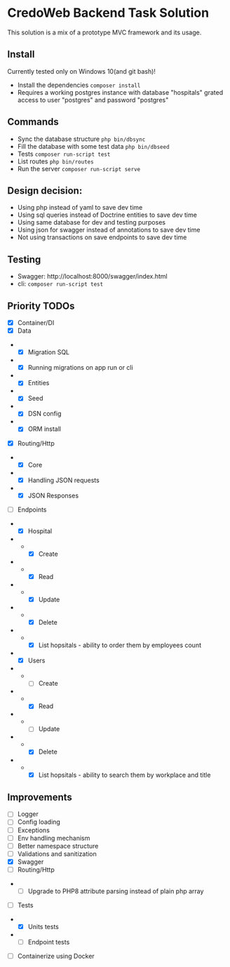 # CredoWeb Backend Task Solution

This solution is a mix of a prototype MVC framework and its usage.

## Install

Currently tested only on Windows 10(and git bash)!

- Install the dependencies `composer install`
- Requires a working postgres instance with database "hospitals" grated access to user "postgres" and password "postgres"

## Commands

- Sync the database structure `php bin/dbsync`
- Fill the database with some test data `php bin/dbseed`
- Tests `composer run-script test`
- List routes `php bin/routes`
- Run the server `composer run-script serve`

## Design decision:

- Using php instead of yaml to save dev time
- Using sql queries instead of Doctrine entities to save dev time
- Using same database for dev and testing purposes
- Using json for swagger instead of annotations to save dev time
- Not using transactions on save endpoints to save dev time

## Testing

- Swagger: http://localhost:8000/swagger/index.html
- cli: `composer run-script test`

## Priority TODOs

- [x] Container/DI
- [x] Data
- - [x] Migration SQL
- - [x] Running migrations on app run or cli
- - [x] Entities
- - [x] Seed
- - [x] DSN config
- - [x] ORM install
- [x] Routing/Http
- - [x] Core
- - [x] Handling JSON requests
- - [x] JSON Responses
- [ ] Endpoints
- - [x] Hospital
- - - [x] Create
- - - [x] Read
- - - [x] Update
- - - [x] Delete
- - - [x] List hopsitals - ability to order them by employees count
- - [x] Users
- - - [ ] Create
- - - [x] Read
- - - [ ] Update
- - - [x] Delete
- - - [x] List hopsitals - ability to search them by workplace and title

## Improvements

- [ ] Logger
- [ ] Config loading
- [ ] Exceptions
- [ ] Env handling mechanism
- [ ] Better namespace structure
- [ ] Validations and sanitization
- [x] Swagger
- [ ] Routing/Http
- - [ ] Upgrade to PHP8 attribute parsing instead of plain php array
- [ ] Tests
- - [x] Units tests
- - [ ] Endpoint tests
- [ ] Containerize using Docker
